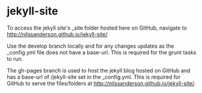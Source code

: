 # jekyll-site

To access the jekyll site's _site folder hosted here on GitHub, navigate to http://nilssanderson.github.io/jekyll-site/

Use the develop branch locally and for any changes updates as the _config.yml file does not have a base-url.
This is required for the grunt tasks to run.

The gh-pages branch is used to host the jekyll blog hosted on GitHub and has a base-url of /jekyll-site set in the _config.yml.
This is required for GitHub to serve the files/folders at http://nilssanderson.github.io/jekyll-site/.
